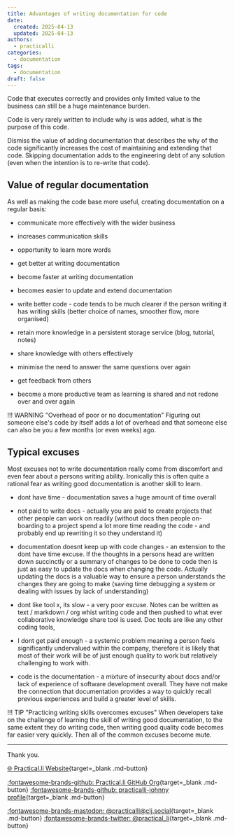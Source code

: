 ```yaml
---
title: Advantages of writing documentation for code
date:
  created: 2025-04-13
  updated: 2025-04-13
authors:
  - practicalli
categories:
  - documentation
tags:
  - documentation
draft: false
---
```



Code that executes correctly and provides only limited value to the business can still be a huge maintenance burden.

Code is very rarely written to include why is was added, what is the purpose of this code.

Dismiss the value of adding documentation that describes the why of the code significantly increases the cost of maintaining and extending that code.  Skipping documentation adds to the engineering debt of any solution (even when the intention is to re-write that code).


<!-- more -->


## Value of regular documentation

As well as making the code base more useful, creating documentation on a regular basis:

* communicate more effectively with the wider business
* increases communication skills
* opportunity to learn more words
* get better at writing documentation
* become faster at writing documentation
* becomes easier to update and extend documentation

* write better code - code tends to be much clearer if the person writing it has writing skills (better choice of names, smoother flow, more organised)
* retain more knowledge in a persistent storage service (blog, tutorial, notes)
* share knowledge with others effectively
* minimise the need to answer the same questions over again
* get feedback from others
* become a more productive team as learning is shared and not redone over and over again


!!! WARNING "Overhead of poor or no documentation"
    Figuring out someone else's code by itself adds a lot of overhead and that someone else can also be you a few months (or even weeks) ago.


## Typical excuses

Most excuses not to write documentation really come from discomfort and even fear about a persons writing ability.  Ironically this is often quite a rational fear as writing good documentation is another skill to learn.

* dont have time  - documentation saves a huge amount of time overall
* not paid to write docs - actually you are paid to create projects that other people can work on readily (without docs then people on-boarding to a project spend a lot more time reading the code - and probably end up rewriting it so they understand it)

* documentation doesnt keep up with code changes - an extension to the dont have time excuse.  If the thoughts in a persons head are written down succinctly or a summary of changes to be done to code then is just as easy to update the docs when changing the code.  Actually updating the docs is a valuable way to ensure a person understands the changes they are going to make (saving time debugging a system or dealing with issues by lack of understanding)

* dont like tool x, its slow - a very poor excuse.  Notes can be written as text / markdown / org whist writing code and then pushed to what ever collaborative knowledge share tool is used.  Doc tools are like any other coding tools,

* I dont get paid enough - a systemic problem meaning a person feels significantly undervalued within the company, therefore it is likely that most of their work will be of just enough quality to work but relatively challenging to work with.

* code is the documentation - a mixture of insecurity about docs and/or lack of experience of software development overall.  They have not make the connection that documentation provides a way to quickly recall previous experiences and build a greater level of skills.


!!! TIP "Practicing writing skills overcomes excuses"
    When developers take on the challenge of learning the skill of writing good documentation, to the same extent they do writing code, then writing good quality code becomes far easier very quickly.  Then all of the common excuses become mute.


---
Thank you.

[:globe_with_meridians: Practical.li Website](https://practical.li){target=_blank .md-button}

[:fontawesome-brands-github: Practical.li GitHub Org](https://github.com/practicalli){target=_blank .md-button}
[:fontawesome-brands-github: practicalli-johnny profile](https://github.com/practicalli-johnny){target=_blank .md-button}

[:fontawesome-brands-mastodon: @practicalli@clj.social](https://clj.social/@practicalli){target=_blank .md-button}
[:fontawesome-brands-twitter: @practical_li](https://twitter.com/practcial_li){target=_blank .md-button}
